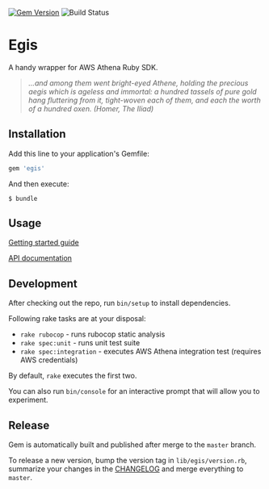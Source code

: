 [![Gem Version](https://badge.fury.io/rb/egis.svg)](https://badge.fury.io/rb/egis)
![Build Status](https://github.com/u2i/egis/workflows/Build/badge.svg?branch=master)

# Egis

A handy wrapper for AWS Athena Ruby SDK.

>*...and among them went bright-eyed Athene, holding the precious aegis which is ageless and immortal:
> a hundred tassels of pure gold hang fluttering from it, tight-woven each of them,
> and each the worth of a hundred oxen. (Homer, The Iliad)*


## Installation

Add this line to your application's Gemfile:

```ruby
gem 'egis'
```

And then execute:

    $ bundle


## Usage

[Getting started guide](GETTING_STARTED.md)

[API documentation](https://rubydoc.info/github/u2i/egis)

## Development

After checking out the repo, run `bin/setup` to install dependencies.

Following rake tasks are at your disposal:
- `rake rubocop` - runs rubocop static analysis
- `rake spec:unit` - runs unit test suite
- `rake spec:integration` - executes AWS Athena integration test (requires AWS credentials)

By default, `rake` executes the first two.

You can also run `bin/console` for an interactive prompt that will allow you to experiment.


## Release

Gem is automatically built and published after merge to the `master` branch.

To release a new version, bump the version tag in `lib/egis/version.rb`,
summarize your changes in the [CHANGELOG](CHANGELOG.md) and merge everything to `master`.
